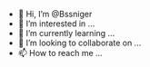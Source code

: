 - 👋 Hi, I’m @Bssniger
- 👀 I’m interested in ...
- 🌱 I’m currently learning ...
- 💞️ I’m looking to collaborate on ...
- 📫 How to reach me ...

<!---
Bssniger/Bssniger is a ✨ special ✨ repository because its `README.md` (this file) appears on your GitHub profile.
You can click the Preview link to take a look at your changes.
--->
